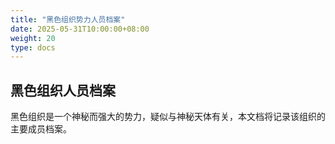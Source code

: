 ```yaml
---
title: "黑色组织势力人员档案"
date: 2025-05-31T10:00:00+08:00
weight: 20
type: docs
---
```


## 黑色组织人员档案
黑色组织是一个神秘而强大的势力，疑似与神秘天体有关，本文档将记录该组织的主要成员档案。

